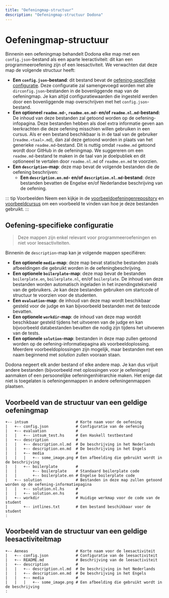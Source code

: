 ```yaml
---
title: "Oefeningmap-structuur"
description: "Oefeningmap-structuur Dodona"
---
```


# Oefeningmap-structuur

Binnenin een oefeningmap behandelt Dodona elke map met een `config.json`-bestand als een aparte leeractiviteit: dit kan een programmeeroefening zijn of een leesactiviteit. We verwachten dat deze map de volgende structuur heeft: 

- **Een `config.json`-bestand**: dit bestand bevat de [oefening-specifieke configuratie](../exercise-config). Deze configuratie zal samengevoegd worden met alle `dirconfig.json`-bestanden in de bovenliggende map van de oefeningmap. Je kan altijd configuratiewaarden die ingesteld werden door een bovenliggende map overschrijven met het `config.json`-bestand. 
- **Een optioneel `readme.md`-, `readme.en.md`- en/of `readme.nl.md`-bestand:** De inhoud van deze bestanden zal getoond worden op de oefening-infopagina. Deze bestanden hebben als doel extra informatie geven aan leerkrachten die deze oefening misschien willen gebruiken in een cursus. Als er een bestand beschikbaar is in de taal van de gebruiker (`readme.<taal>.md`), dan zal deze getoond worden in plaats van het generieke `readme.md`-bestand. Dit is nuttig omdat `readme.md` getoond wordt door GitHub in de oefeningmap. We suggereren om een `readme.md`-bestand te maken in de taal van je doelpubliek en dit optioneeel te vertalen door `readme.nl.md` of `readme.en.md` te voorzien. 
- **Een `description`-map**: deze map bevat de volgende bestanden die de oefening beschrijven:
  - **Een `description.en.md`- en/of `description.nl.md`-bestand**: deze bestanden bevatten de Engelse en/of Nederlandse beschrijving van de oefening.

::: tip Voorbeelden
Neem een kijkje in de [voorbeeldoefeningenrepository](https://github.com/dodona-edu/example-exercises) en [voorbeeldcursus](https://dodona.ugent.be/en/courses/358/) om een voorbeeld te vinden van hoe je deze bestanden gebruikt.
:::


## Oefening-specifieke configuratie

> Deze mappen zijn enkel relevant voor programmeeroefeningen en niet voor leesactiviteiten.

Binnenin de `description`-map kan je volgende mappen specifiëren:
- **Een optionele `media`-map**: deze map bevat statische bestanden zoals afbeeldingen die gebruikt worden in de oefeningbeschrijving.
- **Een optionele `boilerplate`-map**: deze map bevat de bestanden `boilerplate.en`, `boilerplate.nl`, en/of `boilerplate`. De inhoud van deze bestanden worden automatisch ingeladen in het inzendingstekstveld van de gebruikers. Je kan deze bestanden gebruiken om startcode of structuur te voorzien voor de studenten.
- **Een `evaluation`-map**: de inhoud van deze map wordt beschikbaar gesteld voor de judge en kan bijvoorbeeld bestanden met de testcode bevatten.
- **Een optionele `workdir`-map**: de inhoud van deze map worddt beschikbaar gesteld tijdens het uitvoeren van de judge en kan bijvoorbeeld databestanden bevatten die nodig zijn tijdens het uitvoeren van de tests.
- **Een optionele `solution`-map**: bestanden in deze map zullen getoond worden op de oefening-informatiepagina als voorbeeldoplossing. Meerdere voorbeeldoplossingen zijn mogelijk, maar bestanden met een naam beginnend met *solution* zullen vooraan staan.

Dodona negeert elk ander bestand of elke andere map. Je kan dus vrijuit andere bestanden (bijvoorbeeld met oplossingen voor je oefeningen) aanmaken of een persoonelijke oefeningenhiërarchie maken. Het enige dat niet is toegelaten is oefeningenmappen in andere oefeningenmappen plaatsen.

## Voorbeeld van de structuur van een geldige oefeningmap

```
+-- intsum                     # Korte naam voor de oefening
|   +-- config.json            # Configuratie van de oefening
|   +-- evaluation             #
|   |   +-- intsum_test.hs     # Een Haskell testbestand
|   +-- description            #
|   |   +-- description.nl.md  # De beschrijving in het Nederlands
|   |   +-- description.en.md  # De beschrijving in het Engels
|   |   +-- media              #
|   |   |   +-- some_image.png # Een afbeelding die gebruikt wordt in de beschrijving
|   |   +-- boilerplate        #
|   |       +-- boilerplate    # Standaard boilerplate code
|   |       +-- boilerplate.en # Engelse boilerplate code
|   +-- solution               # Bestanden in deze map zullen getoond worden op de oefening-informatiepagina
|   |   +-- solution.nl.hs     #
|   |   +-- solution.en.hs     #
|   +-- workdir                # Huidige werkmap voor de code van de student
|       +-- intlines.txt       # Een bestand beschikbaar voor de student
:
```

## Voorbeeld van de structuur van een geldige leesactiviteitmap

```
+-- Aeneas                     # Korte naam voor de leesactiviteit
|   +-- config.json            # Configuratie van de leesactiviteit
|   +-- README.md              # Beschrijving van de leesactiviteit
|   +-- description            #
|   |   +-- description.nl.md  # De beschrijving in het Nederlands
|   |   +-- description.en.md  # De beschrijving in het Engels
|   |   +-- media              #
|   |   |   +-- some_image.png # Een afbeelding die gebruikt wordt in de beschrijving
:
```
